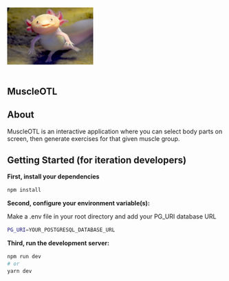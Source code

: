 <br />
  <div align="left">
    <img src="./client/static/Axolotls-img.png" alt="Logo" width="200" height="auto">
  </div>
<br />

## MuscleOTL

## About

MuscleOTL is an interactive application where you can select body parts on screen, then generate exercises for that given muscle group.

## Getting Started (for iteration developers)

**First, install your dependencies**

```bash
npm install
```

**Second, configure your environment variable(s):**

Make a .env file in your root directory and add your PG_URI database URL

```bash
PG_URI=YOUR_POSTGRESQL_DATABASE_URL
```

**Third, run the development server:**

```bash
npm run dev
# or
yarn dev
```
